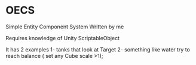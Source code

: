 # OECS
Simple Entity Component System Written by me 

Requires knowledge of 
Unity ScriptableObject

It has 2 examples 
1- tanks that look at Target 
2- something like water try to reach balance ( set any Cube scale >1);
